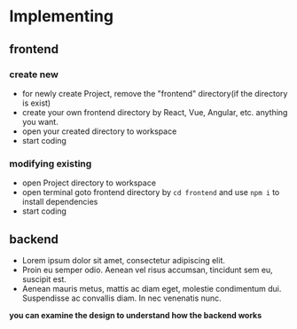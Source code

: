 # Implementing

## frontend
### create new
- for newly create Project, remove the "frontend" directory(if the directory is exist) 
- create your own frontend directory by React, Vue, Angular, etc. anything you 
want.
- open your created directory to workspace 
- start coding
### modifying existing
- open Project directory to workspace
- open terminal goto frontend directory by ```cd frontend```  and use ```npm i``` to install dependencies
- start coding
## backend
- Lorem ipsum dolor sit amet, consectetur adipiscing elit.
- Proin eu semper odio. Aenean vel risus accumsan, tincidunt sem eu, suscipit est.
- Aenean mauris metus, mattis ac diam eget, molestie condimentum dui. Suspendisse ac convallis diam. In nec venenatis nunc.

__you can examine the design to understand how the backend works__